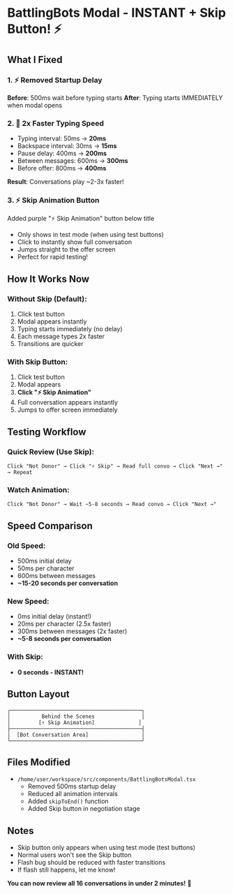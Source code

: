 # BattlingBots Modal - INSTANT + Skip Button! ⚡

## What I Fixed

### 1. ⚡ **Removed Startup Delay**
**Before**: 500ms wait before typing starts
**After**: Typing starts IMMEDIATELY when modal opens

### 2. 🚀 **2x Faster Typing Speed**
- Typing interval: 50ms → **20ms**
- Backspace interval: 30ms → **15ms**  
- Pause delay: 400ms → **200ms**
- Between messages: 600ms → **300ms**
- Before offer: 800ms → **400ms**

**Result**: Conversations play ~2-3x faster!

### 3. ⚡ **Skip Animation Button**
Added purple "⚡ Skip Animation" button below title
- Only shows in test mode (when using test buttons)
- Click to instantly show full conversation
- Jumps straight to the offer screen
- Perfect for rapid testing!

## How It Works Now

### Without Skip (Default):
1. Click test button
2. Modal appears instantly
3. Typing starts immediately (no delay)
4. Each message types 2x faster
5. Transitions are quicker

### With Skip Button:
1. Click test button
2. Modal appears
3. **Click "⚡ Skip Animation"**
4. Full conversation appears instantly
5. Jumps to offer screen immediately

## Testing Workflow

### Quick Review (Use Skip):
```
Click "Not Donor" → Click "⚡ Skip" → Read full convo → Click "Next →" → Repeat
```

### Watch Animation:
```
Click "Not Donor" → Wait ~5-8 seconds → Read convo → Click "Next →"
```

## Speed Comparison

### Old Speed:
- 500ms initial delay
- 50ms per character
- 600ms between messages
- **~15-20 seconds per conversation**

### New Speed:
- 0ms initial delay (instant!)
- 20ms per character (2.5x faster)
- 300ms between messages (2x faster)
- **~5-8 seconds per conversation**

### With Skip:
- **0 seconds - INSTANT!**

## Button Layout

```
┌──────────────────────────────────────────┐
│          Behind the Scenes               │
│         [⚡ Skip Animation]              │
├──────────────────────────────────────────┤
│  [Bot Conversation Area]                 │
└──────────────────────────────────────────┘
```

## Files Modified
- `/home/user/workspace/src/components/BattlingBotsModal.tsx`
  - Removed 500ms startup delay
  - Reduced all animation intervals
  - Added `skipToEnd()` function
  - Added Skip button in negotiation stage

## Notes
- Skip button only appears when using test mode (test buttons)
- Normal users won't see the Skip button
- Flash bug should be reduced with faster transitions
- If flash still happens, let me know!

**You can now review all 16 conversations in under 2 minutes!** 🚀

